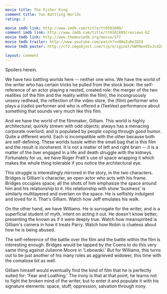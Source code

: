 ```yaml
---
movie title: The Fisher King
comment title: Two Battling Worlds
rating: 2

movie imdb link: http://www.imdb.com/title/tt0101889/
comment imdb link: http://www.imdb.com/title/tt0101889/reviews-62
movie tmdb link: http://www.themoviedb.org/movie/177
movie tmdb trailer: http://www.youtube.com/watch?v=NHaZuRo3DZ4
movie tmdb poster: http://cf2.imgobject.com/t/p/original/hWFNoxOZvJcdZuGs8i8ybV2babQ.jpg

layout: comment
---
```


Spoilers herein.

We have two battling worlds here -- neither one wins. We have the world of the writer who has certain tricks he pulled from the stock book: the self-reference of an actor playing a nested, created role: the merger of the two realities (of the film and the reality within the film), the incongruously unsexy redhead, the reflection of the video store, the (film) performer who plays a (radio) performer and who is offered a (TeeVee) performance about something that sounds very much like this film.

And we have the world of the filmmaker, Gilliam. This world is highly architectural; quirkily strewn with odd objects; always has a menacing corporate overlord; and is populated by people coping through good humor. Quite a different world. Each is incompatible with the other because both are self-defining. These worlds tussle within the small bag that is this film and the result is incoherent. It is not a matter of left and right brain -- it is a matter of the liver engaged in a life and death struggle with the kidneys. Fortunately for us, we have Roger Pratt's use of space wrapping it which makes the whole thing tolerable if you notice the architectural eye.

This struggle is interestingly mirrored in the story, in the two characters. Bridges is Gilliam's character, an open actor who acts with his frame. Bridges occupies space; all the shots of him emphasize the space around him and his relationship to it. His relationship with show 'business' is similarly multilayered and overlain on the space. He is selfishly indulgent and loved for it. That's Gilliam. Watch how Jeff emulates his walk.

On the other hand, we have Williams. He is surrogate for the writer, and is a superficial student of myth, intent on acting it out. He doesn't know better, presenting the known as if it were deeply true. Watch how meanspirited is Gilliam's camera in how it treats Parry. Watch how Robin is clueless about how he is being abused.

The self-reference of the battle over the film and the battle within the film is interesting enough. Bridges would be tapped by the Coens to do this very same thing against Julianne Moore in 'Lebowski.' But for Williams, this turns out to be just another of his many roles as aggrieved widower, this time with the comatose bit as well.

Gilliam himself would eventually find the kind of film that he is perfectly suited for: 'Fear and Loathing.' The irony is that at that point, he learns not to fight the broken mind of the writer, but to enter it and populate it with his signature elements: space, stuff, oppression, salvation through irony.
